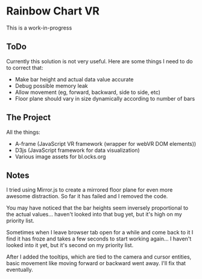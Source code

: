 Rainbow Chart VR
=========================

This is a work-in-progress


ToDo
------------

Currently this solution is not very useful.
Here are some things I need to do to correct that:
- Make bar height and actual data value accurate
- Debug possible memory leak
- Allow movement (eg, forward, backward, side to side, etc)
- Floor plane should vary in size dynamically according to number of bars


The Project
------------

All the things:
- A-frame (JavaScript VR framework (wrapper for webVR DOM elements))
- D3js (JavaScript framework for data visualization)
- Various image assets for bl.ocks.org


Notes
-------------

I tried using Mirror.js to create a mirrored floor plane for even more awesome distraction.  So far it has failed and I removed the code.

You may have noticed that the bar heights seem inversely proportional to the actual values...  haven't looked into that bug yet, but it's high on my priority list.

Sometimes when I leave browser tab open for a while and come back to it I find it has froze and takes a few seconds to start working again...  I haven't looked into it yet, but it's second on my priority list.

After I added the tooltips, which are tied to the camera and cursor entities, basic movement like moving forward or backward went away.  I'll fix that eventually.
